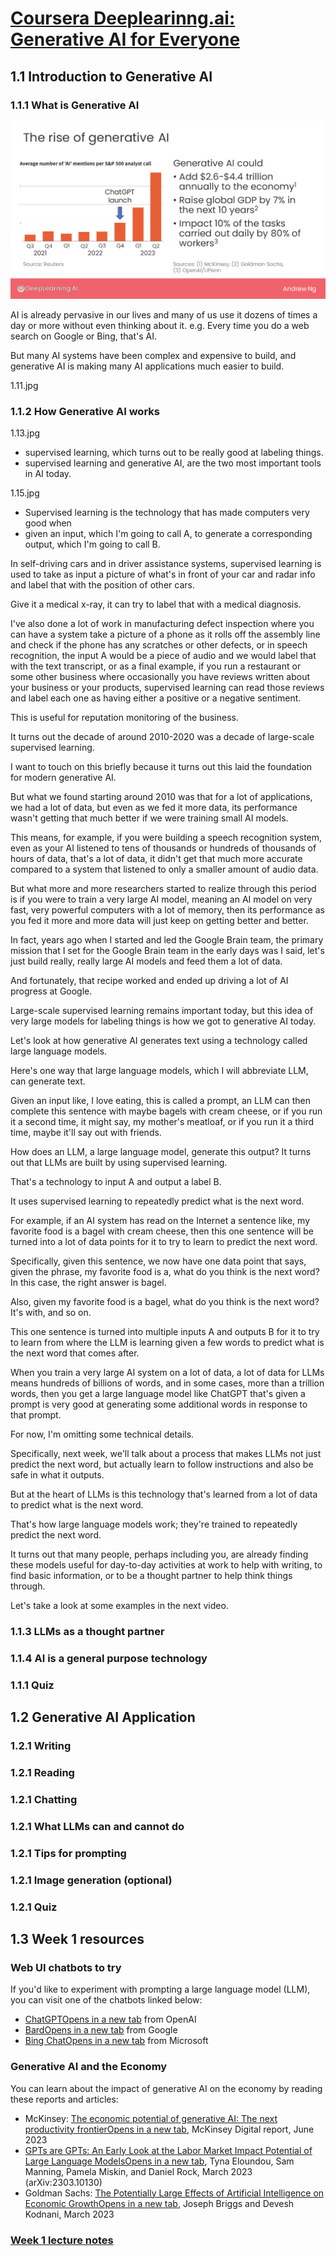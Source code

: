 # [Coursera Deeplearinng.ai: Generative AI for Everyone](https://www.coursera.org/learn/generative-ai-for-everyone/home/week/1)

## 1.1 Introduction to Generative AI

### 1.1.1 What is Generative AI

![](/img/1.04.jpg) 

AI is already pervasive in our lives and many of us use it dozens of times a
day or more without even thinking about it. e.g. Every time you do a web search
on Google or Bing, that's AI.

But many AI systems have been complex and expensive to build, and generative AI
is making many AI applications much easier to build.

1.11.jpg

### 1.1.2 How Generative AI works

1.13.jpg
- supervised learning, which turns out to be really good at labeling things.
- supervised learning and generative AI, are the two most important tools in AI today.

1.15.jpg
- Supervised learning is the technology that has made computers very good when
- given an input, which I'm going to call A, to generate a corresponding output, which I'm going to call B.

In self-driving cars and in driver assistance systems, supervised learning is
used to take as input a picture of what's in front of your car and radar info
and label that with the position of other cars.

Give it a medical x-ray, it can try to label that with a medical diagnosis.

I've also done a lot of work in manufacturing defect inspection where you can
have a system take a picture of a phone as it rolls off the assembly line and
check if the phone has any scratches or other defects, or in speech
recognition, the input A would be a piece of audio and we would label that with
the text transcript, or as a final example, if you run a restaurant or some
other business where occasionally you have reviews written about your business
or your products, supervised learning can read those reviews and label each one
as having either a positive or a negative sentiment.

This is useful for reputation monitoring of the business.

It turns out the decade of around 2010-2020 was a decade of large-scale
supervised learning.

I want to touch on this briefly because it turns out this laid the foundation
for modern generative AI.

But what we found starting around 2010 was that for a lot of applications, we
had a lot of data, but even as we fed it more data, its performance wasn't
getting that much better if we were training small AI models.

This means, for example, if you were building a speech recognition system, even
as your AI listened to tens of thousands or hundreds of thousands of hours of
data, that's a lot of data, it didn't get that much more accurate compared to a
system that listened to only a smaller amount of audio data.

But what more and more researchers started to realize through this period is if
you were to train a very large AI model, meaning an AI model on very fast, very
powerful computers with a lot of memory, then its performance as you fed it
more and more data will just keep on getting better and better.

In fact, years ago when I started and led the Google Brain team, the primary
mission that I set for the Google Brain team in the early days was I said,
let's just build really, really large AI models and feed them a lot of data.

And fortunately, that recipe worked and ended up driving a lot of AI progress
at Google.

Large-scale supervised learning remains important today, but this idea of very
large models for labeling things is how we got to generative AI today.

Let's look at how generative AI generates text using a technology called large
language models.

Here's one way that large language models, which I will abbreviate LLM, can
generate text.

Given an input like, I love eating, this is called a prompt, an LLM can then
complete this sentence with maybe bagels with cream cheese, or if you run it a
second time, it might say, my mother's meatloaf, or if you run it a third time,
maybe it'll say out with friends.

How does an LLM, a large language model, generate this output? It turns out
that LLMs are built by using supervised learning.

That's a technology to input A and output a label B.

It uses supervised learning to repeatedly predict what is the next word.

For example, if an AI system has read on the Internet a sentence like, my
favorite food is a bagel with cream cheese, then this one sentence will be
turned into a lot of data points for it to try to learn to predict the next
word.

Specifically, given this sentence, we now have one data point that says, given
the phrase, my favorite food is a, what do you think is the next word? In this
case, the right answer is bagel.

Also, given my favorite food is a bagel, what do you think is the next word?
It's with, and so on.

This one sentence is turned into multiple inputs A and outputs B for it to try
to learn from where the LLM is learning given a few words to predict what is
the next word that comes after.

When you train a very large AI system on a lot of data, a lot of data for LLMs
means hundreds of billions of words, and in some cases, more than a trillion
words, then you get a large language model like ChatGPT that's given a prompt
is very good at generating some additional words in response to that prompt.

For now, I'm omitting some technical details.

Specifically, next week, we'll talk about a process that makes LLMs not just
predict the next word, but actually learn to follow instructions and also be
safe in what it outputs.

But at the heart of LLMs is this technology that's learned from a lot of data
to predict what is the next word.

That's how large language models work; they're trained to repeatedly predict
the next word.

It turns out that many people, perhaps including you, are already finding these
models useful for day-to-day activities at work to help with writing, to find
basic information, or to be a thought partner to help think things through.

Let's take a look at some examples in the next video.

### 1.1.3 LLMs as a thought partner

### 1.1.4 AI is a general purpose technology

### 1.1.1 Quiz

## 1.2 Generative AI Application

### 1.2.1 Writing

### 1.2.1 Reading

### 1.2.1 Chatting

### 1.2.1 What LLMs can and cannot do

### 1.2.1 Tips for prompting

### 1.2.1 Image generation (optional)

### 1.2.1 Quiz

## 1.3 Week 1 resources

### Web UI chatbots to try

If you'd like to experiment with prompting a large language model (LLM), you
can visit one of the chatbots linked below:
- [ChatGPTOpens in a new tab](https://chat.openai.com/) from OpenAI
- [BardOpens in a new tab](https://bard.google.com/chat) from Google
- [Bing ChatOpens in a new tab](https://www.bing.com/search?q=Bing+AI&showconv=1&FORM=hpcodx) from Microsoft
    
### Generative AI and the Economy

You can learn about the impact of generative AI on the economy by reading these reports and articles:
- McKinsey: [The economic potential of generative AI: The next productivity frontierOpens in a new tab](https://www.mckinsey.com/capabilities/mckinsey-digital/our-insights/the-economic-potential-of-generative-ai-the-next-productivity-frontier#introduction), McKinsey Digital report, June 2023 
- [GPTs are GPTs: An Early Look at the Labor Market Impact Potential of Large Language ModelsOpens in a new tab](https://arxiv.org/pdf/2303.10130.pdf), Tyna Eloundou, Sam Manning, Pamela Miskin, and Daniel Rock, March 2023 (arXiv:2303.10130)
- Goldman Sachs: [The Potentially Large Effects of Artificial Intelligence on Economic GrowthOpens in a new tab](https://www.gspublishing.com/content/research/en/reports/2023/03/27/d64e052b-0f6e-45d7-967b-d7be35fabd16.html), Joseph Briggs and Devesh Kodnani, March 2023

### [Week 1 lecture notes](https://community.deeplearning.ai/t/generative-ai-for-everyone-lecture-notes/481740)


